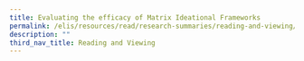 ```yaml
---
title: Evaluating the efficacy of Matrix Ideational Frameworks
permalink: /elis/resources/read/research-summaries/reading-and-viewing/efficacy-of-matrix-ideational-frameworks/
description: ""
third_nav_title: Reading and Viewing
---
```

